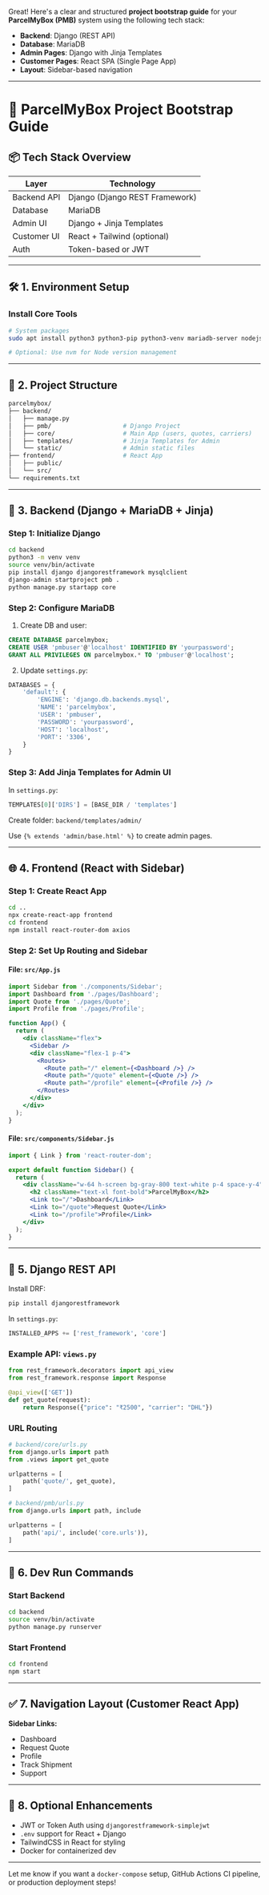 Great! Here's a clear and structured **project bootstrap guide** for your **ParcelMyBox (PMB)** system using the following tech stack:

* **Backend**: Django (REST API)
* **Database**: MariaDB
* **Admin Pages**: Django with Jinja Templates
* **Customer Pages**: React SPA (Single Page App)
* **Layout**: Sidebar-based navigation

---

# 🚀 ParcelMyBox Project Bootstrap Guide

## 📦 Tech Stack Overview

| Layer       | Technology                     |
| ----------- | ------------------------------ |
| Backend API | Django (Django REST Framework) |
| Database    | MariaDB                        |
| Admin UI    | Django + Jinja Templates       |
| Customer UI | React + Tailwind (optional)    |
| Auth        | Token-based or JWT             |

---

## 🛠️ 1. Environment Setup

### Install Core Tools

```bash
# System packages
sudo apt install python3 python3-pip python3-venv mariadb-server nodejs npm

# Optional: Use nvm for Node version management
```

---

## 📁 2. Project Structure

```bash
parcelmybox/
├── backend/
│   ├── manage.py
│   ├── pmb/                    # Django Project
│   ├── core/                   # Main App (users, quotes, carriers)
│   ├── templates/              # Jinja Templates for Admin
│   └── static/                 # Admin static files
├── frontend/                   # React App
│   ├── public/
│   └── src/
└── requirements.txt
```

---

## 🧱 3. Backend (Django + MariaDB + Jinja)

### Step 1: Initialize Django

```bash
cd backend
python3 -m venv venv
source venv/bin/activate
pip install django djangorestframework mysqlclient
django-admin startproject pmb .
python manage.py startapp core
```

### Step 2: Configure MariaDB

1. Create DB and user:

```sql
CREATE DATABASE parcelmybox;
CREATE USER 'pmbuser'@'localhost' IDENTIFIED BY 'yourpassword';
GRANT ALL PRIVILEGES ON parcelmybox.* TO 'pmbuser'@'localhost';
```

2. Update `settings.py`:

```python
DATABASES = {
    'default': {
        'ENGINE': 'django.db.backends.mysql',
        'NAME': 'parcelmybox',
        'USER': 'pmbuser',
        'PASSWORD': 'yourpassword',
        'HOST': 'localhost',
        'PORT': '3306',
    }
}
```

### Step 3: Add Jinja Templates for Admin UI

In `settings.py`:

```python
TEMPLATES[0]['DIRS'] = [BASE_DIR / 'templates']
```

Create folder: `backend/templates/admin/`

Use `{% extends 'admin/base.html' %}` to create admin pages.

---

## 🌐 4. Frontend (React with Sidebar)

### Step 1: Create React App

```bash
cd ..
npx create-react-app frontend
cd frontend
npm install react-router-dom axios
```

### Step 2: Set Up Routing and Sidebar

#### File: `src/App.js`

```jsx
import Sidebar from './components/Sidebar';
import Dashboard from './pages/Dashboard';
import Quote from './pages/Quote';
import Profile from './pages/Profile';

function App() {
  return (
    <div className="flex">
      <Sidebar />
      <div className="flex-1 p-4">
        <Routes>
          <Route path="/" element={<Dashboard />} />
          <Route path="/quote" element={<Quote />} />
          <Route path="/profile" element={<Profile />} />
        </Routes>
      </div>
    </div>
  );
}
```

#### File: `src/components/Sidebar.js`

```jsx
import { Link } from 'react-router-dom';

export default function Sidebar() {
  return (
    <div className="w-64 h-screen bg-gray-800 text-white p-4 space-y-4">
      <h2 className="text-xl font-bold">ParcelMyBox</h2>
      <Link to="/">Dashboard</Link>
      <Link to="/quote">Request Quote</Link>
      <Link to="/profile">Profile</Link>
    </div>
  );
}
```

---

## 🔗 5. Django REST API

Install DRF:

```bash
pip install djangorestframework
```

In `settings.py`:

```python
INSTALLED_APPS += ['rest_framework', 'core']
```

### Example API: `views.py`

```python
from rest_framework.decorators import api_view
from rest_framework.response import Response

@api_view(['GET'])
def get_quote(request):
    return Response({"price": "₹2500", "carrier": "DHL"})
```

### URL Routing

```python
# backend/core/urls.py
from django.urls import path
from .views import get_quote

urlpatterns = [
    path('quote/', get_quote),
]

# backend/pmb/urls.py
from django.urls import path, include

urlpatterns = [
    path('api/', include('core.urls')),
]
```

---

## 🧪 6. Dev Run Commands

### Start Backend

```bash
cd backend
source venv/bin/activate
python manage.py runserver
```

### Start Frontend

```bash
cd frontend
npm start
```

---

## ✅ 7. Navigation Layout (Customer React App)

**Sidebar Links:**

* Dashboard
* Request Quote
* Profile
* Track Shipment
* Support

---

## 📌 8. Optional Enhancements

* JWT or Token Auth using `djangorestframework-simplejwt`
* `.env` support for React + Django
* TailwindCSS in React for styling
* Docker for containerized dev

---

Let me know if you want a `docker-compose` setup, GitHub Actions CI pipeline, or production deployment steps!
